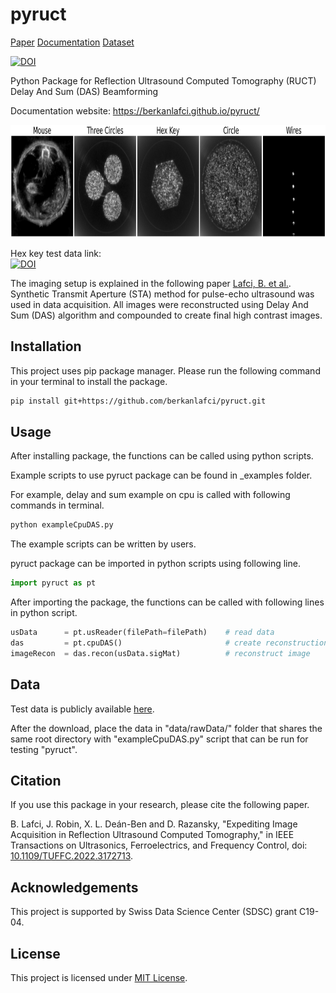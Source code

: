 pyruct
=======================================================

[Paper](https://ieeexplore.ieee.org/document/9768674)		[Documentation](https://berkanlafci.github.io/pyruct/)		[Dataset](https://doi.org/10.5281/zenodo.5599242)

[![DOI](https://zenodo.org/badge/DOI/10.5281/zenodo.5599811.svg)](https://doi.org/10.5281/zenodo.5599811)

Python Package for Reflection Ultrasound Computed Tomography (RUCT) Delay And Sum (DAS) Beamforming

Documentation website: https://berkanlafci.github.io/pyruct/ 

<img src="https://github.com/berkanlafci/pyruct/blob/main/docs/_img/readmeImage.png" width="1000" height="180">

Hex key test data link:  
[![DOI](https://zenodo.org/badge/DOI/10.5281/zenodo.5599242.svg)](https://doi.org/10.5281/zenodo.5599242)

The imaging setup is explained in the following paper [Lafci, B. et al.](https://ieeexplore.ieee.org/document/9768674). Synthetic Transmit Aperture (STA) method for pulse-echo ultrasound was used in data acquisition. All images were reconstructed using Delay And Sum (DAS) algorithm and compounded to create final high contrast images.

Installation
-------------------------------------------------------
This project uses pip package manager. Please run the following command in your terminal to install the package.
```bash
pip install git+https://github.com/berkanlafci/pyruct.git
```

Usage
-------------------------------------------------------
After installing package, the functions can be called using python scripts.

Example scripts to use pyruct package can be found in _examples folder.

For example, delay and sum example on cpu is called with following commands in terminal.
```bash
python exampleCpuDAS.py
```
The example scripts can be written by users.

pyruct package can be imported in python scripts using following line.
```python
import pyruct as pt
```
After importing the package, the functions can be called with following lines in python script.
```python
usData      = pt.usReader(filePath=filePath) 	# read data
das         = pt.cpuDAS()                      	# create reconstruction object
imageRecon  = das.recon(usData.sigMat)         	# reconstruct image
```

Data
-------------------------------------------------------
Test data is publicly available [here](https://doi.org/10.5281/zenodo.5599242).

After the download, place the data in "data/rawData/" folder that shares the same root directory with "exampleCpuDAS.py" script that can be run for testing "pyruct".

Citation
-------------------------------------------------------
If you use this package in your research, please cite the following paper.

B. Lafci, J. Robin, X. L. Deán-Ben and D. Razansky, "Expediting Image Acquisition in Reflection Ultrasound Computed Tomography," in IEEE Transactions on Ultrasonics, Ferroelectrics, and Frequency Control, doi: [10.1109/TUFFC.2022.3172713](https://ieeexplore.ieee.org/document/9768674).

Acknowledgements
-------------------------------------------------------
This project is supported by Swiss Data Science Center (SDSC) grant C19-04.

License
-------------------------------------------------------
This project is licensed under [MIT License](https://mit-license.org/).